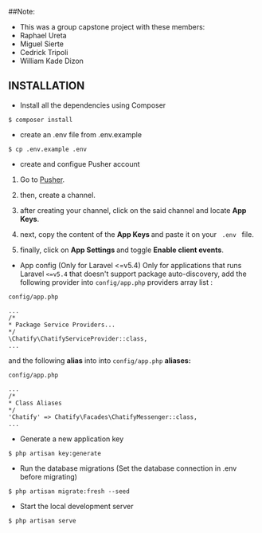 ##Note:
- This was a group capstone project with these members:
- Raphael Ureta 
- Miguel Sierte
- Cedrick Tripoli
- William Kade Dizon


## INSTALLATION

- Install all the dependencies using Composer

``` $ composer install ```

- create an .env file from .env.example

``` $ cp .env.example .env ```

- create and configue Pusher account

1. Go to [Pusher](https://dashboard.pusher.com/accounts/sign_in).

2. then, create a channel.

3. after creating your channel, click on the said channel and locate <strong> App Keys</strong>.

4. next, copy the content of the <strong> App Keys </strong> and paste it on your <code> .env </code> file.

5. finally, click on <strong> App Settings </strong> and toggle <strong> Enable client events</strong>.

- App config (Only for Laravel <=v5.4)
Only for applications that runs Laravel <code><=v5.4</code> that doesn't support package auto-discovery, add the following provider into <code>config/app.php</code> providers array list :

```config/app.php```
```
...
/*
* Package Service Providers...
*/
\Chatify\ChatifyServiceProvider::class,
...
```

and the following <strong>alias</strong> into into ```config/app.php``` <strong>aliases:</strong>

```config/app.php```
```
...
/*
* Class Aliases
*/
'Chatify' => Chatify\Facades\ChatifyMessenger::class,
...
```

- Generate a new application key

``` $ php artisan key:generate ```

- Run the database migrations (Set the database connection in .env before migrating)

``` $ php artisan migrate:fresh --seed ```

- Start the local development server

``` $ php artisan serve ```


